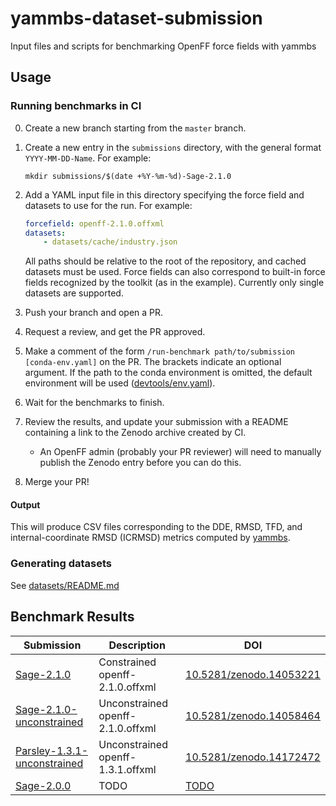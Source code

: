 # yammbs-dataset-submission
Input files and scripts for benchmarking OpenFF force fields with yammbs

## Usage

### Running benchmarks in CI
0. Create a new branch starting from the `master` branch.
1. Create a new entry in the `submissions` directory, with the general format
   `YYYY-MM-DD-Name`. For example:

   ``` shell
   mkdir submissions/$(date +%Y-%m-%d)-Sage-2.1.0
   ```
2. Add a YAML input file in this directory specifying the force field and datasets
   to use for the run. For example:
   ``` yaml
   forcefield: openff-2.1.0.offxml
   datasets:
	   - datasets/cache/industry.json
   ```

   All paths should be relative to the root of the repository, and cached
   datasets must be used. Force fields can also correspond to built-in force
   fields recognized by the toolkit (as in the example). Currently only single
   datasets are supported.

3. Push your branch and open a PR.
4. Request a review, and get the PR approved.
5. Make a comment of the form `/run-benchmark path/to/submission
   [conda-env.yaml]` on the PR. The brackets indicate an optional argument. If
   the path to the conda environment is omitted, the default environment will be
   used ([devtools/env.yaml](devtools/env.yaml)).
6. Wait for the benchmarks to finish.
7. Review the results, and update your submission with a README containing a
   link to the Zenodo archive created by CI.
   * An OpenFF admin (probably your PR reviewer) will need to manually publish
     the Zenodo entry before you can do this.
8. Merge your PR!

#### Output

This will produce CSV files corresponding to the DDE, RMSD, TFD, and
internal-coordinate RMSD (ICRMSD) metrics computed by [yammbs][yammbs].

### Generating datasets

See [datasets/README.md](datasets/README.md)

## Benchmark Results

| Submission                    | Description                       | DOI                                                                |
|-------------------------------|-----------------------------------|--------------------------------------------------------------------|
| [Sage-2.1.0]                  | Constrained openff-2.1.0.offxml   | [10.5281/zenodo.14053221](https://doi.org/10.5281/zenodo.14053221) |
| [Sage-2.1.0-unconstrained]    | Unconstrained openff-2.1.0.offxml | [10.5281/zenodo.14058464](https://doi.org/10.5281/zenodo.14058464) |
| [Parsley-1.3.1-unconstrained] | Unconstrained openff-1.3.1.offxml | [10.5281/zenodo.14172472](https://doi.org/10.5281/zenodo.14172472) |
| [Sage-2.0.0](submissions/2024-11-19-Sage-2.0.0) | TODO | [TODO](https://doi.org/TODO) |
<!-- ENDOFTABLE -->

[Sage-2.1.0]: submissions/2024-11-07-Sage-2.1.0
[Sage-2.1.0-unconstrained]: submissions/2024-11-08-Sage-2.1.0-unconstrained
[Parsley-1.3.1-unconstrained]: submissions/2024-11-13-Parsley-1.3.1


<!-- References -->
[qcsubmit]: https://github.com/openforcefield/openff-qcsubmit
[yammbs]: https://github.com/openforcefield/yammbs
